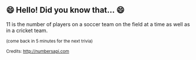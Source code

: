 ## 😄 Hello! Did you know that... 😄
11 is the number of players on a soccer team on the field at a time as well as in a cricket team.

<sup>(come back in 5 minutes for the next trivia)</sup>


<sup>Credits: http://numbersapi.com</sup>
